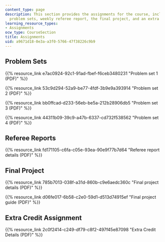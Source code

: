 ```yaml
---
content_type: page
description: This section provides the assignments for the course, including four
  problem sets, weekly referee report, the final project, and an extra credit assignment.
learning_resource_types:
- Assignments
ocw_type: CourseSection
title: Assignments
uid: a9671d18-0e3a-a3f0-5766-47f38226c9b9
---
```


Problem Sets
------------

{{% resource_link e7ac0924-92c1-91ad-fbef-f6ceb3480231 "Problem set 1 (PDF)" %}}

{{% resource_link 53c9d294-52a9-be77-4fdf-3b9e9a393914 "Problem set 2 (PDF)" %}}

{{% resource_link bb0ffcad-d233-56eb-be5a-212b28906db5 "Problem set 3 (PDF)" %}}

{{% resource_link 44311b09-39c9-a47b-6337-cd732f538562 "Problem set 4 (PDF)" %}}

Referee Reports
---------------

{{% resource_link fd171105-c6fa-c05e-93ea-90e9f77b7d64 "Referee report details (PDF)" %}}

Final Project
-------------

{{% resource_link 785b7013-038f-a31d-860b-c9e6aedc360c "Final project details (PDF)" %}}

{{% resource_link d06fe017-6b58-c2e0-59d1-d513d74915ef "Final project guide (PDF)" %}}

Extra Credit Assignment
-----------------------

{{% resource_link 2c0f2414-c249-df79-c8f2-497f45e87098 "Extra Credit Details (PDF)" %}}